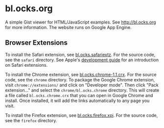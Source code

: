 # bl.ocks.org

A simple Gist viewer for HTML/JavaScript examples. See <http://bl.ocks.org>
for more information. The website runs on Google App Engine.

## Browser Extensions

To install the Safari extension, see
[bl.ocks.safariextz](/downloads/mbostock/bl.ocks.org/bl.ocks.safariextz). For
the source code, see the `safari` directory. See Apple's [development
guide](http://developer.apple.com/library/safari/#documentation/Tools/Conceptual/SafariExtensionGuide/Introduction/Introduction.html)
for an introduction on Safari extensions.

To install the Chrome extension, see
[bl.ocks.chrome-1.1.crx](/downloads/jasondavies/bl.ocks.chrome/bl.ocks.chrome-1.1.crx).
For the source code, see the `chrome` directory. To package the Google Chrome
extension, visit `chrome://extensions/` and click on "Developer mode". Then
click "Pack extension..." and select the `chrome/bl.ocks.chrome` directory.
This will create a file called `bl.ocks.chrome.crx` that you can open in
Google Chrome and install. Once installed, it will add the links automatically
to any page you visit.

To install the Firefox extension, see
[bl.ocks.firefox.xpi](/downloads/jasondavies/bl.ocks.chrome/bl.ocks.firefox.xpi).
For the source code, see the `firefox` directory.
